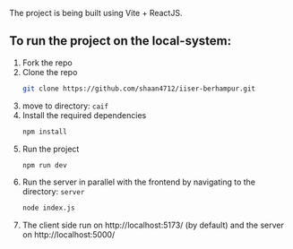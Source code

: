 The project is being built using Vite + ReactJS.

## To run the project on the local-system:

1. Fork the repo
2. Clone the repo
   ```sh
   git clone https://github.com/shaan4712/iiser-berhampur.git
   ```
3. move to directory: `caif`
4. Install the required dependencies
   ```sh
   npm install
   ```
5. Run the project
   ```sh
   npm run dev
   ```
6. Run the server in parallel with the frontend by navigating to the directory: `server`
   ```sh
   node index.js
   ```
7. The client side run on http://localhost:5173/ (by default) and the server on http://localhost:5000/ 
